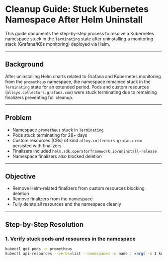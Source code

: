 # Cleanup Guide: Stuck Kubernetes Namespace After Helm Uninstall

This guide documents the step-by-step process to resolve a Kubernetes namespace stuck in the `Terminating` state after uninstalling a monitoring stack (Grafana/K8s monitoring) deployed via Helm.

---

## Background

After uninstalling Helm charts related to Grafana and Kubernetes monitoring from the `prometheus` namespace, the namespace remained stuck in the `Terminating` state for an extended period. Pods and custom resources (`alloys.collectors.grafana.com`) were stuck terminating due to remaining finalizers preventing full cleanup.

---

## Problem

- Namespace `prometheus` stuck in `Terminating`
- Pods stuck terminating for 28+ days
- Custom resources (CRs) of kind `alloy.collectors.grafana.com` persisted with finalizers
- Finalizers included `helm.sdk.operatorframework.io/uninstall-release`
- Namespace finalizers also blocked deletion

---

## Objective

- Remove Helm-related finalizers from custom resources blocking deletion
- Remove finalizers from the namespace
- Fully delete all resources and the namespace cleanly

---

## Step-by-Step Resolution

### 1. Verify stuck pods and resources in the namespace

```bash
kubectl get pods -n prometheus
kubectl api-resources --verbs=list --namespaced -o name | xargs -n 1 kubectl get -n prometheus --ignore-not-found
